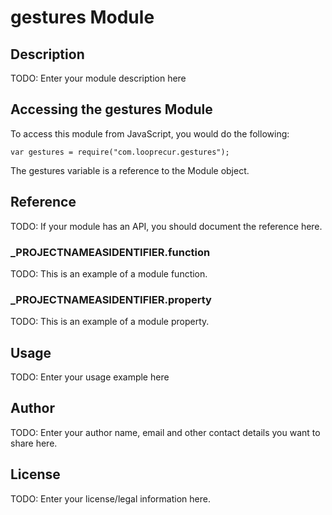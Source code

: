 # gestures Module

## Description

TODO: Enter your module description here

## Accessing the gestures Module

To access this module from JavaScript, you would do the following:

	var gestures = require("com.looprecur.gestures");

The gestures variable is a reference to the Module object.	

## Reference

TODO: If your module has an API, you should document
the reference here.

### ___PROJECTNAMEASIDENTIFIER__.function

TODO: This is an example of a module function.

### ___PROJECTNAMEASIDENTIFIER__.property

TODO: This is an example of a module property.

## Usage

TODO: Enter your usage example here

## Author

TODO: Enter your author name, email and other contact
details you want to share here. 

## License

TODO: Enter your license/legal information here.
